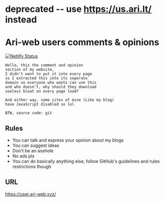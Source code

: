 # deprecated -- use <https://us.ari.lt/> instead

# Ari-web users comments & opinions

[![Netlify Status](https://api.netlify.com/api/v1/badges/5f846b43-7bf9-4f7a-aa01-c57ebad1e26c/deploy-status)](https://app.netlify.com/sites/user-ari-web/deploys)

```
Hello, this the comment and opinion
section of my website,
I didn't want to put it into every page
so I extracted this into its seperate
domain so everyone who wants can use this
and who doesn't, why should they download
useless bloat on every page load?

And either way, some sites of mine (Like my blog)
have JavaScript disabled so lol

BTW, source code: git
```

## Rules

-   You can talk and express your opinion about my blogs
-   You can suggest ideas
-   Don't be an asshole
-   No ads pls
-   You can do basically anything else, follow GitHub's guidelines and rules restrictions though

## URL

<https://user.ari-web.xyz/>
